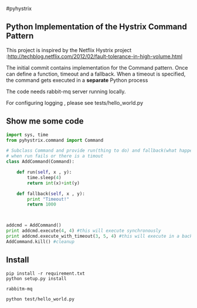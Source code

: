 #pyhystrix
## Python Implementation of the Hystrix Command Pattern

This project is inspired by the Netflix Hystrix project :http://techblog.netflix.com/2012/02/fault-tolerance-in-high-volume.html

The initial commit contains implementation for the Command pattern. Once can define a function, timeout and a fallback. When a timeout is specified, the command gets executed in a **separate** Python process

The code needs rabbit-mq server running locally. 

For configuring logging , please see tests/hello_world.py

## Show me some code

```python
import sys, time
from pyhystrix.command import Command

# Subclass Command and provide run(thing to do) and fallback(what happens
# when run fails or there is a timout
class AddCommand(Command):

    def run(self, x , y):
        time.sleep(4)
        return int(x)+int(y)

    def fallback(self, x , y):
        print "Timeout!"
        return 1000



addcmd = AddCommand()
print addcmd.execute(4, 4) #this will execute synchronously
print addcmd.execute_with_timeout(3, 5, 4) #this will execute in a background thread with timeout
AddCommand.kill() #cleanup
```

## Install 

```
pip install -r requirement.txt
python setup.py install

rabbitm-mq 

python test/hello_world.py
```
